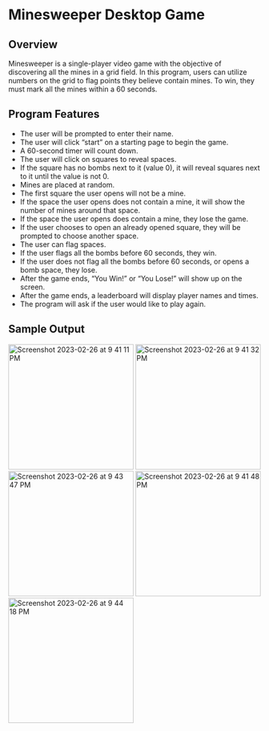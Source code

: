 # Minesweeper Desktop Game

## Overview
Minesweeper is a single-player video game with the objective of discovering all the mines in a grid field.
In this program, users can utilize numbers on the grid to flag points they believe contain mines. To win, they must mark all the mines within a 60 seconds.

## Program Features
- The user will be prompted to enter their name.
- The user will click “start” on a starting page to begin the game.
- A 60-second timer will count down.
- The user will click on squares to reveal spaces.
- If the square has no bombs next to it (value 0), it will reveal squares next to it until the value is not 0.
- Mines are placed at random.
- The first square the user opens will not be a mine.
- If the space the user opens does not contain a mine, it will show the number of mines around that space.
- If the space the user opens does contain a mine, they lose the game.
- If the user chooses to open an already opened square, they will be prompted to choose another space.
- The user can flag spaces.
- If the user flags all the bombs before 60 seconds, they win.
- If the user does not flag all the bombs before 60 seconds, or opens a bomb space, they lose.
- After the game ends, “You Win!” or “You Lose!” will show up on the screen.
- After the game ends, a leaderboard will display player names and times.
- The program will ask if the user would like to play again.

## Sample Output
<img width="250" alt="Screenshot 2023-02-26 at 9 41 11 PM" src="https://user-images.githubusercontent.com/106011498/221484101-e9d5cef6-7586-406f-9f85-8e840b99dc05.png"> <img width="250" alt="Screenshot 2023-02-26 at 9 41 32 PM" src="https://user-images.githubusercontent.com/106011498/221484127-93cede10-1f5f-419a-a5ac-1c48cbe5e95d.png"> <img width="250" alt="Screenshot 2023-02-26 at 9 43 47 PM" src="https://user-images.githubusercontent.com/106011498/221484137-9b889122-7252-4070-8df9-2c5d39fde4e1.png"> <img width="250" alt="Screenshot 2023-02-26 at 9 41 48 PM" src="https://user-images.githubusercontent.com/106011498/221484142-637bfd0d-0926-4d5f-9aac-5c2b10877cab.png"> <img width="250" alt="Screenshot 2023-02-26 at 9 44 18 PM" src="https://user-images.githubusercontent.com/106011498/221484151-5a48c2cb-2685-4843-b73a-2a70fa70c434.png">
